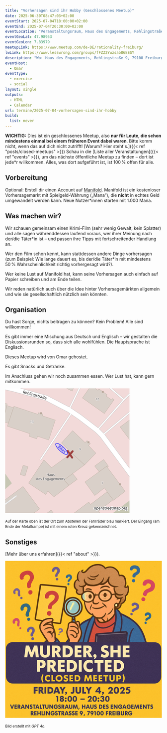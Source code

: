 ```yaml
---
title: "Vorhersagen sind ihr Hobby (Geschlossenes Meetup)"
date: 2025-06-30T08:47:03+02:00
eventStart: 2025-07-04T18:00:00+02:00
eventEnd: 2025-07-04T20:30:00+02:00
eventLocation: "Veranstaltungsraum, Haus des Engagements, Rehlingstraße 9, 79100 Freiburg"
eventGeoLat: 47.98953
eventGeoLon: 7.83979
meetupLink: https://www.meetup.com/de-DE/rationality-freiburg/
lwLink: https://www.lesswrong.com/groups/fFZZ2Ywzsab86EESY
description: "Wo: Haus des Engagements, Rehlingstraße 9, 79100 Freiburg. Wann: Freitag, 4. Juli 2025 um 18:00 Uhr (MESZ)."
eventHost:
  - Omar
eventType:
  - exercise
  - social
layout: single
outputs:
  - HTML
  - Calendar
url: termine/2025-07-04-vorhersagen-sind-ihr-hobby
build:
  list: never
---
```


**WICHTIG:** Dies ist ein geschlossenes Meetup, also **nur für Leute, die schon mindestens einmal bei einem früheren Event dabei waren**. Bitte komm nicht, wenn das auf dich nicht zutrifft! [Warum? Hier steht's.]({{< ref "posts/closed-meetups" >}})
Schau in die [Liste aller Veranstaltungen]({{< ref "events" >}}), um das nächste öffentliche Meetup zu finden – dort ist jede*r willkommen. Alles, was dort aufgeführt ist, ist 100 % offen für alle.

## Vorbereitung

Optional: Erstell dir einen Account auf [Manifold](https://manifold.markets/).
Manifold ist ein kostenloser Vorhersagemarkt mit Spielgeld-Währung („Mana“), die **nicht** in echtes Geld umgewandelt werden kann. Neue Nutzer*innen starten mit 1.000 Mana.

## Was machen wir?

Wir schauen gemeinsam einen Krimi-Film (sehr wenig Gewalt, kein Splatter) und alle sagen währenddessen laufend voraus, wer ihrer Meinung nach der/die Täter*in ist – und passen ihre Tipps mit fortschreitender Handlung an.

Wer den Film schon kennt, kann stattdessen andere Dinge vorhersagen (zum Beispiel: Wie lange dauert es, bis der/die Täter*in mit mindestens 50 % Wahrscheinlichkeit richtig vorhergesagt wird?).

Wer keine Lust auf Manifold hat, kann seine Vorhersagen auch einfach auf Papier schreiben und am Ende teilen.

Wir reden natürlich auch über die Idee hinter Vorhersagemärkten allgemein und wie sie gesellschaftlich nützlich sein könnten.

## Organisation

Du hast Sorge, nichts beitragen zu können? Kein Problem! Alle sind willkommen!

Es gibt immer eine Mischung aus Deutsch und Englisch – wir gestalten die Diskussionsrunden so, dass sich alle wohlfühlen. Die Hauptsprache ist Englisch.

Dieses Meetup wird von Omar gehostet.

Es gibt Snacks und Getränke.

Im Anschluss gehen wir noch zusammen essen. Wer Lust hat, kann gern mitkommen.

![Ort (Veranstaltungsraum, Haus des Engagements)](/images/hde-new-building-2.png)

<small>Auf der Karte oben ist der Ort zum Abstellen der Fahrräder blau markiert. Der Eingang (am Ende der Metallrampe) ist mit einem roten Kreuz gekennzeichnet.</small>


## Sonstiges

[Mehr über uns erfahren]({{< ref "about" >}}).

![Detektivin mit Lupe](cover.png "Detektivin mit Lupe")

<small>Bild erstellt mit *GPT 4o*.</small>
